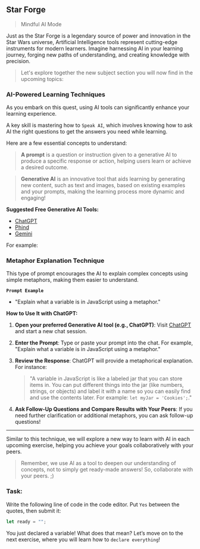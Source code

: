 ## Star Forge

> Mindful AI Mode

Just as the Star Forge is a legendary source of power and innovation in the Star Wars universe, Artificial Intelligence tools represent cutting-edge instruments for modern learners. Imagine harnessing AI in your learning journey, forging new paths of understanding, and creating knowledge with precision.

> Let's explore together the new subject section you will now find in the upcoming topics:

### AI-Powered Learning Techniques

As you embark on this quest, using AI tools can significantly enhance your learning experience.

A key skill is mastering how to `Speak AI`, which involves knowing how to ask AI the right questions to get the answers you need while learning.

Here are a few essential concepts to understand:

> **A prompt** is a question or instruction given to a generative AI to produce a specific response or action, helping users learn or achieve a desired outcome.

> **Generative AI** is an innovative tool that aids learning by generating new content, such as text and images, based on existing examples and your prompts, making the learning process more dynamic and engaging!

**Suggested Free Generative AI Tools:**

- [ChatGPT](https://chatgpt.com/)
- [Phind](https://www.phind.com/)
- [Gemini](https://gemini.google.com/)

For example:

### Metaphor Explanation Technique

This type of prompt encourages the AI to explain complex concepts using simple metaphors, making them easier to understand.

**`Prompt Example`**

- "Explain what a variable is in JavaScript using a metaphor."

**How to Use It with ChatGPT:**

1. **Open your preferred Generative AI tool (e.g., ChatGPT)**: Visit [ChatGPT](https://chatgpt.com/) and start a new chat session.
2. **Enter the Prompt**: Type or paste your prompt into the chat. For example, "Explain what a variable is in JavaScript using a metaphor."
3. **Review the Response**: ChatGPT will provide a metaphorical explanation. For instance:

   > "A variable in JavaScript is like a labeled jar that you can store items in. You can put different things into the jar (like numbers, strings, or objects) and label it with a name so you can easily find and use the contents later. For example: `let myJar = 'Cookies';`."

4. **Ask Follow-Up Questions and Compare Results with Your Peers**: If you need further clarification or additional metaphors, you can ask follow-up questions!

---

Similar to this technique, we will explore a new way to learn with AI in each upcoming exercise, helping you achieve your goals collaboratively with your peers.

> Remember, we use AI as a tool to deepen our understanding of concepts, not to simply get ready-made answers! So, collaborate with your peers. ;)

### Task:

Write the following line of code in the code editor. Put `Yes` between the quotes, then submit it:

```js
let ready = "";
```

You just declared a variable! What does that mean? Let’s move on to the next exercise, where you will learn how to `declare everything`!
